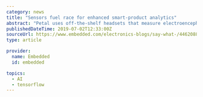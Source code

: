```yaml
---
category: news
title: "Sensors fuel race for enhanced smart-product analytics"
abstract: "Petal uses off-the-shelf headsets that measure electroencephalogram signals that it processes with homegrown neural-network models written in Google’s TensorFlow framework. The two-year-old startup is currently demoing software that lets users play video ..."
publishedDateTime: 2019-07-02T12:33:00Z
sourceUrl: https://www.embedded.com/electronics-blogs/say-what-/4462088/Sensors-fuel-race-for-enhanced-smart-product-analytics-
type: article

provider:
  name: Embedded
  id: embedded

topics:
  - AI
  - tensorflow
---
```

